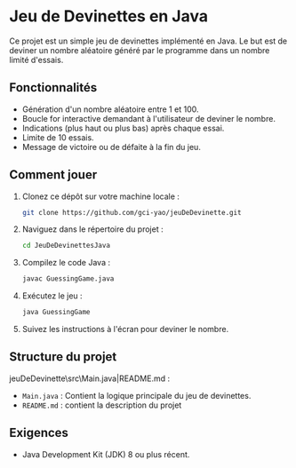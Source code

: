 # Jeu de Devinettes en Java

Ce projet est un simple jeu de devinettes implémenté en Java. Le but est de deviner un nombre aléatoire généré par le programme dans un nombre limité d'essais.

## Fonctionnalités

* Génération d'un nombre aléatoire entre 1 et 100.
* Boucle for interactive demandant à l'utilisateur de deviner le nombre.
* Indications (plus haut ou plus bas) après chaque essai.
* Limite de 10 essais.
* Message de victoire ou de défaite à la fin du jeu.

## Comment jouer

1.  Clonez ce dépôt sur votre machine locale :
    ```bash
    git clone https://github.com/gci-yao/jeuDeDevinette.git
2.  Naviguez dans le répertoire du projet :
    ```bash
    cd JeuDeDevinettesJava
    ```
3.  Compilez le code Java :
    ```bash
    javac GuessingGame.java
    ```
4.  Exécutez le jeu :
    ```bash
    java GuessingGame
    ```
5.  Suivez les instructions à l'écran pour deviner le nombre.

## Structure du projet

jeuDeDevinette\src\Main.java|README.md :

* `Main.java` : Contient la logique principale du jeu de devinettes.
* `README.md` : contient la description du projet 

## Exigences

* Java Development Kit (JDK) 8 ou plus récent.
